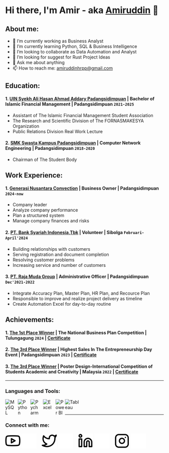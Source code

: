 # Hi there, I'm Amir - aka [Amiruddin](https://www.instagram.com/miru.hr00?igsh=MTBpYWlqNnE5ZWE1cQ%3D%3D) 👋
## About me:
- 🔭 I’m currently working as Business Analyst
- 🌱 I’m currently learning Python, SQL & Business Intelligence
- 👯 I’m looking to collaborate as Data Automation and Analyst
- 🤔 I’m looking for suggest for Rust Project Ideas
- 💬 Ask me about anything
- 📫 How to reach me: amiruddinhrpp@gmail.com

## Education:

#### 1. [UIN Syekh Ali Hasan Ahmad Addary Padangsidimpuan](https://www.uinsyahada.ac.id/) | Bachelor of Islamic Financial Management | Padangsidimpuan `2021-2025`
   - Assistant of The Islamic Financial Management Student Association
   - The Research and Scientific Division of The FORNASMAKESYA Organization
   - Public Relations Division Real Work Lecture
 #### 2. [SMK Swasta Kampus Padangsidimpuan](https://sekolah.data.kemdikbud.go.id/index.php/chome/profil/4dc2305d-6b55-4b3f-929b-699d73968567) | Computer Network Engineering | Padangsidimpuan `2018-2020`
   - Chairman of The Student Body

## Work Experience:
#### 1. [Generasi Nusantara Convection](https://www.instagram.com/generasinusantaraconvection?igsh=MTR5NDNmaWFsd21oOA==) | Business Owner | Padangsidimpuan `2024-now`
   - Company leader
   - Analyze company performance
   - Plan a structured system
   - Manage company finances and risks
#### 2. [PT. Bank Syariah Indonesia,Tbk](https://www.bankbsi.co.id/jaringan/1860) | Volunteer | Sibolga `Februari-April'2024`
   - Building relationships with customers
   - Serving registration and document completion
   - Resolving customer problems
   - Increasing service and number of customers
#### 3. [PT. Raja Muda Group](https://www.ralali.com/v/rajamudagroup?order=match) | Administrative Officer | Padangsidimpuan `Dec'2021-2022`
   - Integrate Accuracy Plan, Master Plan, HR Plan, and Recource Plan
   - Responsible to improve and realize project delivery as timeline
   - Create Automation Excel for day-to-day routine

## Achievements:
#### 1. [The 1st Place Winner](https://febi.uinsyahada.ac.id/mahasiswa-febi-prodi-manajemen-keuangan-syariah-mks-uin-syahada-padangsidimpuan-raih-prestasi-gemilang-dalam-lomba-bisnis-plan-nasional-di-uin-sayyid-ali-rahmatullah-tulungagung/) | The National Business Plan Competition | Tulungagung `2024` | [Certificate](https://drive.google.com/file/d/1mkXAl8lqoeQoB7eisXS13eCEIE_42bpn/view?usp=sharing)
#### 2. [The 3rd Place Winner](https://febi.uinsyahada.ac.id/2000-peserta-olimpiade-ekonomi-ramaikan-kegiatan-enterpreneurship-day/) | Highest Sales In The Entrepreneurship Day Event | Padangsidimpuan `2023` | [Certificate](https://drive.google.com/file/d/1mlYeDDLYjAX-CtroCcxq8vxnIUVTto1U/view?usp=sharing)
#### 3. [The 3rd Place Winner](https://febi.uinsyahada.ac.id/mahasiswa-febi-uin-syahada-padangsidimpuan-meraih-juara-international-competition-of-students-academic-and-creativity-2022/#:~:text=Adapun%20INCOSAC%20kali%20ini%2C%20peserta%20diwajibkan%20melalui,pendafataran%2C%20penyampaian%20draft%2C%20penyelesaian%2C%20presentasi%2C%20dan%20penilaian%2C) | Poster Design-International Competition of Students Academic and Creativity | Malaysia `2022` | [Certificate](https://drive.google.com/file/d/1mt4IHHaXXzDPypH0vy66r1JvvQIrPa1d/view?usp=sharing)

---

### Languages and Tools:

[<img align="left" alt="MySQL" width="30px" src="https://cdn.jsdelivr.net/gh/devicons/devicon/icons/mysql/mysql-original.svg" style="padding-right:10px;" />][webdev]
[<img align="left" alt="Python" width="30px" src="https://upload.wikimedia.org/wikipedia/commons/thumb/c/c3/Python-logo-notext.svg/110px-Python-logo-notext.svg.png?20100317150552" style="padding-right:10px;" />][webdev]
[<img align="left" alt="Pycharm" width="30px" src="https://upload.wikimedia.org/wikipedia/commons/thumb/1/1d/PyCharm_Icon.svg/220px-PyCharm_Icon.svg.png" style="padding-right:10px;" />][webdev]
[<img align="left" alt="Excel" width="30px" src="https://is2-ssl.mzstatic.com/image/thumb/Purple126/v4/a8/fd/5a/a8fd5a84-c6f1-355f-3b9f-6e86598efaa3/XCEL.png/1200x630bb.png" style="padding-right:10px;" />][webdev]
[<img align="left" alt="Power BI" width="30px" src="https://powerbi.microsoft.com/pictures/application-logos/svg/powerbi.svg" style="padding-right:0px;" />][webdev]
[<img align="left" alt="Tableau" width="50px" src="https://logos-world.net/wp-content/uploads/2021/10/Tableau-Symbol.png" style="padding-right:10px;" />][webdev]

<br />
<br />

---
### Connect with me:

[![website](./img/youtube-light.svg)](https://www.instagram.com/miru.hr00#gh-light-mode-only)
[![website](./img/youtube-dark.svg)](https://www.instagram.com/miru.hr00#gh-dark-mode-only)
&nbsp;&nbsp;
[![website](./img/twitter-light.svg)](https://x.com/Amiruddinhrpp#gh-light-mode-only)
[![website](./img/twitter-dark.svg)](https://x.com/Amiruddinhrpp#gh-dark-mode-only)
&nbsp;&nbsp;
[![website](./img/linkedin-light.svg)](https://www.instagram.com/miru.hr00#gh-light-mode-only)
[![website](./img/linkedin-dark.svg)](https://www.instagram.com/miru.hr00#gh-dark-mode-only)
&nbsp;&nbsp;
[![website](./img/instagram-light.svg)](https://www.instagram.com/miru.hr00#gh-light-mode-only)
[![website](./img/instagram-dark.svg)](https://www.instagram.com/miru.hr00#gh-dark-mode-only)



[webdev]: https://github.com/amiruddinhrp/amiruddinhrp
